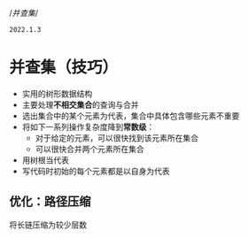 /*并查集*/

```
2022.1.3
```

# 并查集（技巧）

- 实用的树形数据结构
- 主要处理**不相交集合**的查询与合并
- 选出集合中的某个元素为代表，集合中具体包含哪些元素不重要
- 将如下一系列操作复杂度降到**常数级**：
    - 对于给定的元素，可以很快找到该元素所在集合
    - 可以很快合并两个元素所在集合
- 用树根当代表
- 写代码时初始的每个元素都是以自身为代表

## 优化：路径压缩
将长链压缩为较少层数